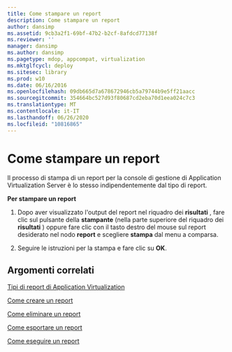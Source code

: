 ```yaml
---
title: Come stampare un report
description: Come stampare un report
author: dansimp
ms.assetid: 9cb3a2f1-69bf-47b2-b2cf-8afdcd77138f
ms.reviewer: ''
manager: dansimp
ms.author: dansimp
ms.pagetype: mdop, appcompat, virtualization
ms.mktglfcycl: deploy
ms.sitesec: library
ms.prod: w10
ms.date: 06/16/2016
ms.openlocfilehash: 09db665d7a678672946cb5a79744b9e5ff21aacc
ms.sourcegitcommit: 354664bc527d93f80687cd2eba70d1eea024c7c3
ms.translationtype: MT
ms.contentlocale: it-IT
ms.lasthandoff: 06/26/2020
ms.locfileid: "10816865"
---
```

# Come stampare un report


Il processo di stampa di un report per la console di gestione di Application Virtualization Server è lo stesso indipendentemente dal tipo di report.

**Per stampare un report**

1.  Dopo aver visualizzato l'output del report nel riquadro dei **risultati** , fare clic sul pulsante della **stampante** (nella parte superiore del riquadro dei **risultati** ) oppure fare clic con il tasto destro del mouse sul report desiderato nel nodo **report** e scegliere **stampa** dal menu a comparsa.

2.  Seguire le istruzioni per la stampa e fare clic su **OK**.

## Argomenti correlati


[Tipi di report di Application Virtualization](application-virtualization-report-types.md)

[Come creare un report](how-to-create-a-reportserver.md)

[Come eliminare un report](how-to-delete-a-reportserver.md)

[Come esportare un report](how-to-export-a-reportserver.md)

[Come eseguire un report](how-to-run-a-reportserver.md)

 

 





